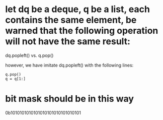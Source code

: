 # let dq be a deque, q be a list, each contains the same element, be warned that the following operation will not have the same result:

dq.popleft()    vs.     q.pop()

however, we have imitate dq.popleft() with the following lines:
```
q.pop()
q = q[1:]
```


# bit mask should be in this way

0b1010101010101010101010101010101
